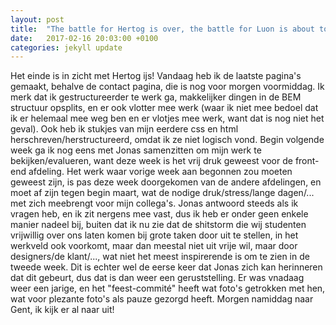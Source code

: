 ```yaml
---
layout: post
title:  "The battle for Hertog is over, the battle for Luon is about to begin..."
date:   2017-02-16 20:03:00 +0100
categories: jekyll update
---
```

Het einde is in zicht met Hertog ijs! Vandaag heb ik de laatste pagina's gemaakt, behalve de contact pagina, die is nog voor morgen voormiddag. Ik merk dat ik gestructureerder te werk ga, makkelijker dingen in de BEM structuur opsplits, en er ook vlotter mee werk (waar ik niet mee bedoel dat ik er helemaal mee weg ben en er vlotjes mee werk, want dat is nog niet het geval). Ook heb ik stukjes van mijn eerdere css en html herschreven/herstructureerd, omdat ik ze niet logisch vond. Begin volgende week ga ik nog eens met Jonas samenzitten om mijn werk te bekijken/evalueren, want deze week is het vrij druk geweest voor de front-end afdeling. Het werk waar vorige week aan begonnen zou moeten geweest zijn, is pas deze week doorgekomen van de andere afdelingen, en moet af zijn tegen begin maart, wat de nodige druk/stress/lange dagen/... met zich meebrengt voor mijn collega's. Jonas antwoord steeds als ik vragen heb, en ik zit nergens mee vast, dus ik heb er onder geen enkele manier nadeel bij, buiten dat ik nu zie dat de shitstorm die wij studenten vrijwillig over ons laten komen bij grote taken door uit te stellen, in het werkveld ook voorkomt, maar dan meestal niet uit vrije wil, maar door designers/de klant/..., wat niet het meest inspirerende is om te zien in de tweede week. Dit is echter wel de eerse keer dat Jonas zich kan herinneren dat dit gebeurt, dus dat is dan weer een geruststelling.
Er was vnadaag weer een jarige, en het "feest-commité" heeft wat foto's getrokken met hen, wat voor plezante foto's als pauze gezorgd heeft.
Morgen namiddag naar Gent, ik kijk er al naar uit!